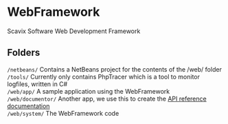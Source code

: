 WebFramework
============

Scavix Software Web Development Framework

Folders
-------
`/netbeans/` Contains a NetBeans project for the contents of the /web/ folder        
`/tools/` Currently only contains PhpTracer which is a tool to monitor logfiles, written in C#        
`/web/app/` A sample application using the WebFramework        
`/web/documentor/` Another app, we use this to create the [API reference documentation](https://github.com/ScavixSoftware/WebFramework/wiki)        
`/web/system/` The WebFramework code        

